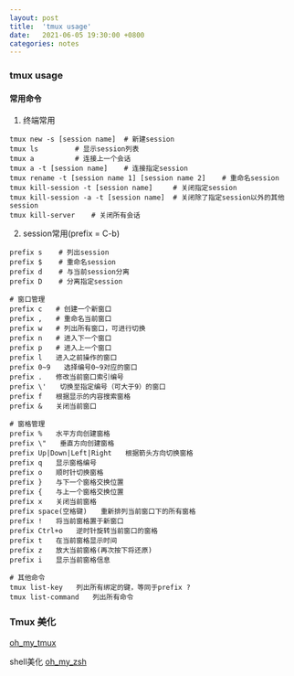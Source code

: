 ```yaml
---
layout: post
title:  'tmux usage'
date:   2021-06-05 19:30:00 +0800
categories: notes
---
```


### tmux usage

#### 常用命令

1. 终端常用

```shell
tmux new -s [session name]	# 新建session
tmux ls			# 显示session列表
tmux a			# 连接上一个会话
tmux a -t [session name]	# 连接指定session
tmux rename -t [session name 1] [session name 2]	# 重命名session
tmux kill-session -t [session name]		# 关闭指定session
tmux kill-session -a -t [session name]	# 关闭除了指定session以外的其他session
tmux kill-server	# 关闭所有会话
```

2. session常用(prefix = C-b)

```shell
prefix s	# 列出session
prefix $	# 重命名session
prefix d	# 与当前session分离
prefix D	# 分离指定session

# 窗口管理
prefix c　　# 创建一个新窗口
prefix ,　　# 重命名当前窗口
prefix w　　# 列出所有窗口，可进行切换
prefix n　　# 进入下一个窗口
prefix p　　# 进入上一个窗口
prefix l　　进入之前操作的窗口
prefix 0~9　　选择编号0~9对应的窗口
prefix .　　修改当前窗口索引编号
prefix \'　　切换至指定编号（可大于9）的窗口
prefix f　　根据显示的内容搜索窗格
prefix &　　关闭当前窗口

# 窗格管理
prefix %　　水平方向创建窗格
prefix \"　　垂直方向创建窗格
prefix Up|Down|Left|Right　　根据箭头方向切换窗格
prefix q　　显示窗格编号
prefix o　　顺时针切换窗格
prefix }　　与下一个窗格交换位置
prefix {　　与上一个窗格交换位置
prefix x　　关闭当前窗格
prefix space(空格键)　　重新排列当前窗口下的所有窗格
prefix !　　将当前窗格置于新窗口
prefix Ctrl+o　　逆时针旋转当前窗口的窗格
prefix t　　在当前窗格显示时间
prefix z　　放大当前窗格(再次按下将还原)
prefix i　　显示当前窗格信息

# 其他命令
tmux list-key　　列出所有绑定的键，等同于prefix ?
tmux list-command　　列出所有命令
```

### Tmux 美化

[oh_my_tmux](https://github.com/gpakosz/.tmux)

shell美化 [oh_my_zsh](https://ohmyz.sh/)

